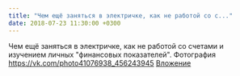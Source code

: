 ```yaml
---
title: "Чем ещё заняться в электричке, как не работой со с..."
date: 2018-07-23 11:30:00 +0300
---
```


Чем ещё заняться в электричке, как не работой со счетами и изучением личных "финансовых показателей".
Фотография
<a class="vk-attach" href="https://vk.com/photo41076938_456243945">https://vk.com/photo41076938_456243945</a>
<a class="vk-attach" href="https://vk.com/photo41076938_456243945">Вложение</a>
